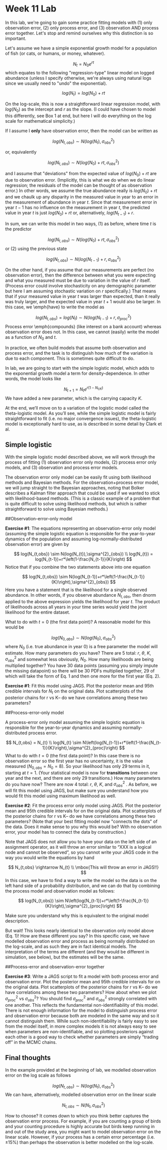 Week 11 Lab
========================================================

In this lab, we're going to gain some practice fitting models with (1) only observation error, (2) only process error, and (3) observation AND process error together. Let's stop and remind ourselves why this distinction is so important. 

Let's assume we have a simple exponential growth model for a population of fish (or cats, or humans, or money, whatever).

$$
N_{t} = N_{0}e^{rt}
$$
which equates to the following "regression-type" linear model on logged abundance (unless I specify otherwise, we're always using natural logs since we usually need to "undo" the exponential).

$$
log(N_{t}) = log(N_{0})+rt
$$

On the log-scale, this is now a straightforward linear regression model, with $log(N_{0})$ as the intercept and $r$ as the slope. (I could have chosen to model this differently, see Box 1 at end, but here I will do everything on the log scale for mathematical simplicity.)

If I assume I **only** have observation error, then the model can be written as

$$
log(N_{t,obs}) \sim N(log(N_{t}),\sigma^{2}_{obs})
$$

or, equivalently

$$
log(N_{t,obs}) \sim N(log(N_{0})+rt,\sigma^{2}_{obs})
$$

and I assume that "deviations" from the expected value of $log(N_{0})+rt$ are due to observation error. (Implicitly, this is what we do when we do linear regression; the residuals of the model can be thought of as observation error.) In other words, we assume the true abundance really is $log(N_{0})+rt$ and we chaulk up any disparity in the measured value in year to an error in the measurement of abundance in year $t$. Since that measurement error in year $t-1$ has no influence on the measurement in year $t$, the predicted value in year $t$ is just $log(N_{0})+rt$ or, alternatively, $log(N_{t-1})+r$. 

In sum, we can write this model in two ways, (1) as before, where time $t$ is the predictor

$$
log(N_{t,obs}) \sim N(log(N_{0})+rt,\sigma^{2}_{obs})
$$
or (2) using the previous state

$$
log(N_{t,obs}) \sim N(log(N_{t-1})+r,\sigma^{2}_{obs})
$$

On the other hand, if you assume that our measurements are perfect (no observation error), then the difference between what you were expecting and what you measured must be due to variation in the value of $r$ itself. (Process error could involve stochasticity on any demographic parameter but here I am assuming stochastic variation on $r$ specifically.)  That means that if your measured value in year $t$ was larger than expected, than it really was truly larger, and the expected value in year $t+1$ would also be larger. In this case, we \emph{have} to write the model as

$$
log(N_{t,obs}) = log(N_{t}) \sim N(log(N_{t-1})+r,\sigma^{2}_{proc})
$$
Process error \emph{compounds} (like interest on a bank account) whereas observation error does not. In this case, we cannot (easily) write the model as a function of $N_{0}$ and $t$.

In practice, we often build models that assume both observation and process error, and the task is to distinguish how much of the variation is due to each component. This is sometimes quite difficult to do.

In lab, we are going to start with the simple logistic model, which adds to the exponential growth model a term for density-dependence. In other words, the model looks like

$$
N_{t+1} = N_{t}e^{r\left(1-N_{t/K}\right)}
$$
We have added a new parameter, which is the carrying capacity $K$.

At the end, we’ll move on to a variation of the logistic model called the theta-logistic model. As you’ll see, while the simple logistic model is fairly straightforward to fit (i.e. no major convergence issues), the theta-logistic model is exceptionally hard to use, as is described in some detail by Clark et al.

Simple logistic
----------------

With the simple logistic model described above, we will work through the process of fitting (1) observation error only models, (2) process error only models, and (3) observation and process error models. 

The observation error only model can be easily fit using both likelihood methods and Bayesian methods. For the observation+process error model, we will jump straight to the Bayesian approaches, noting that Bolker describes a Kalman filter approach that could be used if we wanted to stick with likelihood-based methods. (This is a classic example of a problem that is quite difficult to solve using likelihood methods, but which is rather straightforward to solve using Bayesian methods.)

##Observation-error-only model

**Exercise #1**: The equations representing an observation-error only model (assuming the simple logistic equation is responsible for the year-to-year dynamics of the population and assuming log-normally-distributed observation error) are given by

$$
log(N_{t,obs}) \sim N(log(N_{t}),\sigma^{2}_{obs}) \\
log(N_{t}) = log(N_{t-1})+r*\left(1-\frac{N_{t-1}}{K}\right)
$$
Notice that if you combine the two statements above into one equation

$$
log(N_{t,obs}) \sim N(log(N_{t-1})+r*\left(1-\frac{N_{t-1}}{K}\right),\sigma^{2}_{obs})
$$
Here you have a statement that is the likelihood for a single observed abundance. In other words, if you observe abundance $N_{t,obs}$, then dnorm applied to the above expression yields the likelihood for year $t$. The product of likelihoods across all years in your time series would yield the joint likelihood for the entire dataset.

What to do with $t=0$ (the first data point)? A reasonable model for this would be

$$
log(N_{0,abs}) \sim N(log(N_{0}),\sigma^{2}_{obs})
$$
where $N_{0}$ (i.e. true abundance in year 0) is a free parameter the model will estimate. How many parameters do you have?  There are 5 total: $r$, $\theta$, $K$, $\sigma^{2}_{obs}$ and somewhat less obviously, $N_{0}$. How many likelihoods are being multiplied together? You have 30 data points (assuming you simply impute the missing datapoint) so there will be 30 PDFs multiplied together, 29 of which will take the form of Eq. 1 and then one more for the first year (Eq. 2).

**Exercise #1**: Fit this model using JAGS. Plot the posterior mean and 95th credible intervals for $N_{t}$ on the original data. Plot scatterplots of the posterior chains for r vs K– do we have correlations among these two parameters?

##Process-error-only model

A process-error only model assuming the simple logistic equation is responsible for the year-to-year dynamics and assuming normally-distributed process error. 

$$
N_{t,obs} = N_{t} \\
log(N_{t} \sim N\left(log(N_{t-1})+r*\left(1-\frac{N_{t-1}}{K}\right),\sigma^{2}_{proc}\right)
$$
What to do with $t=0$ (the first data point)? In this case there is no observation error so the first year has no uncertainty, it is the value measured ($N_{0,obs} = N_{0} = 8$). So your likelihood has only 29 terms in it, starting at $t=1$. (Your statistical model is now for **transitions** between one year and the next, and there are only 29 transitions.) How many parameters do you have now?  There are now 4 total: $r$, $\theta$, $K$, and $\sigma^{2}_{obs}$ . As before, we will fit this model using JAGS, but make sure you understand how you would fit this model using maximum likelihood as well.

**Exercise #2**: Fit the process error only model using JAGS. Plot the posterior mean and 95th credible intervals for  on the original data. Plot scatterplots of the posterior chains for r vs K– do we have correlations among these two parameters? (Note that your best fitting model now "connects the dots" of the data. Does it make sense to you why this would be? With no observation error, your model has to connect the data by construction.)

Note that JAGS does not allow you to have your data on the left side of an assignment operator, as it will throw an error similar to “XXX is a logical node and cannot be observed”, so you cannot write your JAGS code in the way you would write the equations by hand

$$
N_{t,obs} \rightarrow N_{t} \\ 
\mbox{This will throw an error in JAGS!!}
$$
In this case, we have to find a way to write the model so the data is on the left hand side of a probability distribution, and we can do that by combining the process model and observation model as follows:

$$
log(N_{t,obs}) \sim N\left(log(N_{t-1})+r*\left(1-\frac{N_{t-1}}{K}\right),\sigma^{2}_{proc}\right)
$$

Make sure you understand why this is equivalent to the original model description.

But wait! This looks nearly identical to the observation only model above (Eq. 1)! How are these different you say? In this specific case, we have modelled observation error and process as being normally distributed on the log-scale, and as such they are in fact identical models. The interpretation of the  terms are different (and they would be different in simulation, see below), but the estimates will be the same. 

##Process-error and observation-error together

**Exercise #3**: Write a JAGS script to fit a model with both process error and observation error. Plot the posterior mean and 95th credible intervals for  on the original data. Plot scatterplots of the posterior chains for r vs K– do we have correlations among these two parameters? How about when we plot $\sigma^{2}_{proc}$ vs $\sigma^{2}_{obs}$? You should find $\sigma^{2}_{proc}$ and $\sigma^{2}_{obs}$ strongly correlated with one another. This reflects the fundamental non-identifiability of this model. There is not enough information for the model to distinguish process error and observation error because both are modeled in the same way and so it cannot distinguish them. While such non-identifiability is fairly easy to see from the model itself, in more complex models it is not always easy to see when parameters are non-identifiable, and so plotting posteriors against each other is a good way to check whether parameters are simply “trading off” in the MCMC chains.

Final thoughts
----------------

In the example provided at the beginning of lab, we modelled observation error on the log scale as follows

$$
log(N_{t,obs}) \sim N(log(N_{t}),\sigma^{2}_{obs})
$$
We can have, alternatively, modelled observation error on the linear scale

$$
N_{t,obs} \sim N(N_{t},\sigma^{2}_{obs})
$$

How to choose? It comes down to which you think better captures the observation error process. For example, if you are counting a group of birds and your counting procedure is highly accurate but birds keep running in and out of the study area, you might want to model observation error on the linear scale. However, if your process has a certain error percentage (i.e. $\pm15\%$) than perhaps the observation is better modelled on the log-scale.
